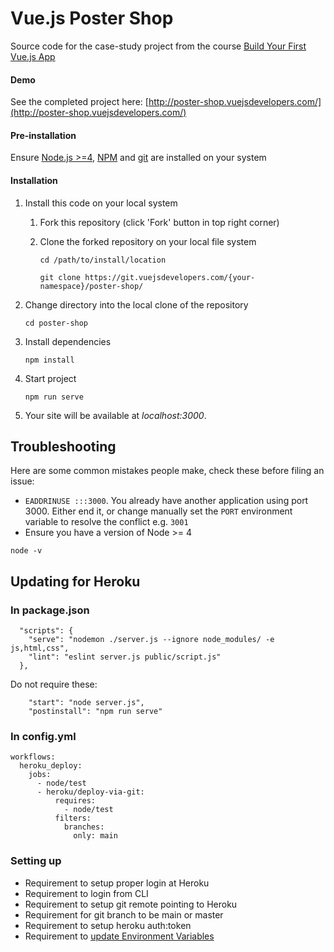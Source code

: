 # Vue.js Poster Shop

Source code for the case-study project from the course [Build Your First Vue.js App](https://vuejsdevelopers.com/courses/first-vue-app?utm_source=gitlab-vjd
)

#### Demo

See the completed project here: [http://poster-shop.vuejsdevelopers.com/](http://poster-shop.vuejsdevelopers.com/)

#### Pre-installation

Ensure [Node.js  >=4](https://nodejs.org/en/download/), [NPM](https://docs.npmjs.com) and [git](https://git-scm.com/book/en/v2/Getting-Started-Installing-Git) are installed on your system

#### Installation

1. Install this code on your local system

    1. Fork this repository (click 'Fork' button in top right corner)
    2. Clone the forked repository on your local file system

        ```
        cd /path/to/install/location

        git clone https://git.vuejsdevelopers.com/{your-namespace}/poster-shop/
        ```

2. Change directory into the local clone of the repository

    ```
    cd poster-shop
    ```

3. Install dependencies

    ```
    npm install
    ```

4. Start project

    ```
    npm run serve
    ```

5. Your site will be available at *localhost:3000*.

## Troubleshooting

Here are some common mistakes people make, check these before filing an issue:

- `EADDRINUSE :::3000`. You already have another application using port 3000. Either end it, or change manually set the `PORT` environment variable to resolve the conflict e.g. `3001`
- Ensure you have a version of Node >= 4

```
node -v
```

## Updating for Heroku

### In package.json

```
  "scripts": {
    "serve": "nodemon ./server.js --ignore node_modules/ -e js,html,css",
    "lint": "eslint server.js public/script.js"
  },
```

Do not require these:

```
    "start": "node server.js",
    "postinstall": "npm run serve"
```

### In config.yml

```
workflows:
  heroku_deploy:
    jobs:
      - node/test
      - heroku/deploy-via-git:
          requires:
            - node/test
          filters:
            branches:
              only: main
```

### Setting up

- Requirement to setup proper login at Heroku
- Requirement to login from CLI
- Requirement to setup git remote pointing to Heroku
- Requirement for git branch to be main or master
- Requirement to setup heroku auth:token
- Requirement to [update Environment Variables](https://app.circleci.com/settings/project/github/maxloosmu/vue3-poster-shop/environment-variables?return-to=https%3A%2F%2Fapp.circleci.com%2Fprojects%2Fproject-dashboard%2Fgithub%2Fmaxloosmu%2F)

